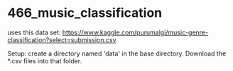 # 466_music_classification

uses this data set:
https://www.kaggle.com/purumalgi/music-genre-classification?select=submission.csv

Setup:
    create a directory named 'data' in the base directory.  Download the *.csv files into that folder.
